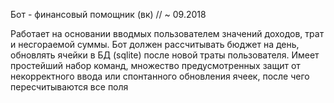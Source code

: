 Бот - финансовый помощник (вк) // ~ 09.2018
 
Работает на основании вводмых пользователем значений доходов, трат и несгораемой суммы.
Бот должен рассчитывать бюджет на день, обновлять ячейки в БД (sqlite) после новой траты пользователя.
Имеет простейший набор команд, множество предусмотренных защит от некорректного ввода или спонтанного обновления ячеек, после чего пересчитываются все поля
